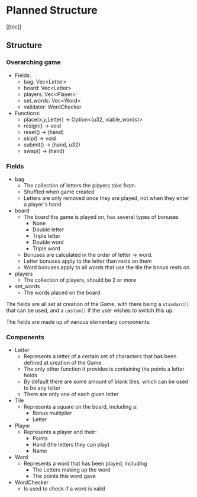 # Planned Structure

[[toc]]

## Structure

### Overarching game

- Fields:
    - bag: Vec\<Letter>
    - board: Vec\<Letter>
    - players: Vec\<Player>
    - set_words: Vec\<Word>
    - validator: WordChecker
- Functions:
    - place(x,y,Letter) -> Option\<(u32, viable_words)>
    - resign() -> void
    - reset() -> (hand)
    - skip() -> void
    - submit() -> (hand, u32)
    - swap() -> (hand)

### Fields

- bag
    - The collection of letters the players take from.
    - Shuffled when game created
    - Letters are only removed once they are played, not when they enter a player's hand
- board
    - The board the game is played on, has several types of bonuses
        - None
        - Double letter
        - Triple letter
        - Double word
        - Triple word
    - Bonuses are calculated in the order of letter -> word.
    - Letter bonuses apply to the letter than rests on them
    - Word bonuses apply to all words that use the tile the bonus rests on.
- players
    - The collection of players, should be 2 or more
- set_words
    - The words placed on the board

The fields are all set at creation of the Game, with there being a `standard()` that can be used, and a `custom()` if the user wishes to switch this up.

The fields are made up of various elementary components:

### Components

- Letter
    - Represents a letter of a certain set of characters that has been defined at creation of the Game.
    - The only other function it provides is containing the points a letter holds
    - By default there are some amount of blank tiles, which can be used to be any letter
    - There are only one of each given letter
- Tile
    - Represents a square on the board, including a:
        - Bonus multiplier
        - Letter
- Player
    - Represents a player and their:
        - Points
        - Hand (the letters they can play)
        - Name
- Word
    - Represents a word that has been played, including
        - The Letters making up the word
        - The points this word gave
- WordChecker
    - Is used to check if a word is valid
